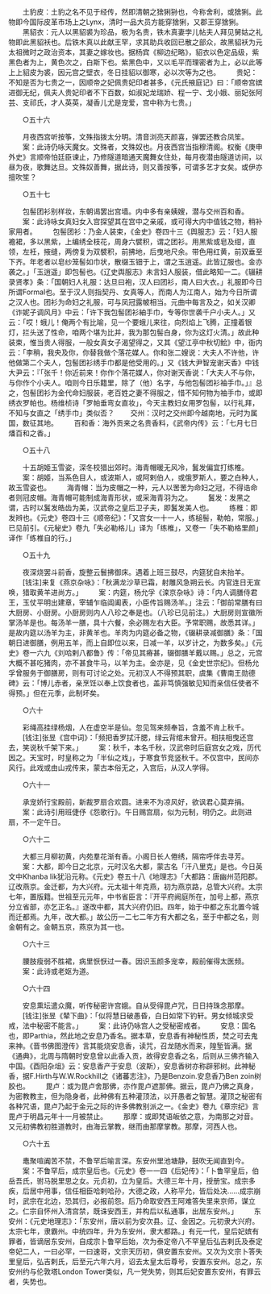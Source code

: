 <!-- { "loadSidebar": true } -->
　　土豹皮：土豹之名不见于经传，然即清朝之猞猁狲也，今称舍利，或猞猁。此物即今国际皮革市场上之Lynx，清时一品大员方能穿猞猁，又郡王穿猞猁。 
　　黑貂衣：元人以黑貂裘为珍品，极为名贵，铁木真妻孛儿帖夫人拜见舅姑之礼物即此黑貂袄也。后铁木真以此献王罕，求其助兵收回已散之部众，故黑貂袄为元太祖微时之政治资本，其妻之嫁妆也。据杨宾《柳边纪略》，貂衣以色定品级，紫黑色者为上，黄色次之，白斯下也。紫黑色中，又以毛平而理密者为上，必以此等上上貂皮为裘，因元宫之壁衣，冬日挂貂以御寒，必以次等为之也。 
　　贵妃：不知是否为七贵之一，因顺帝之妃佩贵妃印者甚多，《元氏掖庭记》曰：「顺帝宫嫔进御无纪，佩夫人贵妃印者不下百数，如淑妃龙瑞娇、程一宁、戈小娥、丽妃张阿芸、支祁氏，才人英英，凝香儿尤是宠爱，宫中称为七贵。」 

　　○五十六 

　　月夜西宫听按筝，文殊指拨太分明。清音浏亮天颜喜，弹罢还教合凤笙。 
　　案：此诗仍咏天魔女。文殊者，文殊奴也。月夜西宫当指穆清阁。权衡《庚申外史》言顺帝怕廷臣谏止，乃修隧道暗通天魔舞女住处，每月夜潜由隧道访间，以昼为夜，歌舞达旦。文殊奴善舞，据此诗，则又善按筝，可谓多艺才女矣。或伊亦擅吹笙？ 

　　○五十七 

　　包髻团衫别样妆，东朝谒罢出宫墙。内中多有亲姨嫂，潜与交州百和香。 
　　案：此诗咏女真妇女入宫探望其在宫中之亲戚，或可得大内中值钱之物，稍补家用者。 
　　包髻团衫：乃金人装束，《金史》卷四十三《舆服志》云：「妇人服襜裙，多以黑紫，上编绣全枝花，周身六襞积，谓之团衫。用黑紫或皂及绀，直领，左衽，掖缝，两傍复为双襞积，前拂地，后曳地尺余。带色用红黄，前双垂至下齐。年老者以皂纱笼髻如巾状，散缀玉钿于上，谓之玉逍遥。此皆辽服也。金亦袭之。」「玉逍遥」即包髻也。《辽史舆服志》未言妇人服装，借此略知一二。《辍耕录贤孝》条：「国朝妇人礼服：达旦曰袍，汉人曰团衫，南人曰大衣。」礼服即今日所谓Formal也。至于汉人则指契丹、女真等人，而南人为江南人，始为今日所谓之汉人也。团衫为命妇之礼服，可与凤冠露帔相当。元曲中每言及之，如关汉卿《诈妮子调风月》中云：「许下我包髻团衫紬手巾，专等你世袭千户小夫人。」又云：「哎！蛾儿！俺两个有比喻，见一个要蛾儿来往，向烈焰上飞腾，正撞着银灯，拦头送了性命，咱两个堪为比并，我为那包髻白身，你为这灯火清。」故此种装束，惟当贵人得服，一般女真女子渴望得之，又其《望江亭中秋切鲙》中，衙内云：「李稍，我央及你，你替我做个落花媒人。你和张二嫂说：大夫人不许他，许他做第二个夫人，包髻团衫绣手巾都是他受用的。」又《钱大尹智宠谢天香》中钱大尹云：『「张千！你近前来！你作个落花媒人，你对谢天香说：「大夫人不与你，与你作个小夫人。咱则今日乐籍里，除了（他）名字，与他包髻团衫袖手巾。」』总之，包髻团衫为金代命妇服装，老百姓之妻不得服之，惜不知何物为袖手巾，或即绣衣罗帕也。杨维桢诗「罗帕垂弯女直妆」，今天主教妇女用罗包髻，以行礼拜，不知与女直之「绣手巾」类似否？ 
　　交州：汉时之交州即今越南地，元时为属国，数征其地。 
　　百和香：海外贡来之名贵香料，《武帝内传》云：「七月七日燔百和之香。」 

　　○五十八 

　　十五胡姬玉雪姿，深冬校猎出郊时。海青帽暖无风冷，鬒发偏宜打练椎。 
　　案：胡姬，当系色目人，或波斯人，或阿剌伯人，或俄罗斯人，要之白种人，故玉雪姿也。 
　　海青帽：当为皮帽之一种，元人以罟罟为命妇之冠，不得诰命者则冠皮帽。海青帽可能制成海青形状，或采海青羽为之。 
　　鬒发：发黑之谓，古时以鬒发皓齿为美，汉武帝之皇后卫子夫，即鬒发美人也。 
　　练椎：即发辫也。《元史》卷四十三《顺帝纪》：「又宫女一十一人，练槌髻，勒帕，常服。」已见前引。《元秘史》卷九「失必勒格儿」译为「练椎」，又卷一「失不勒格里颜」译作「练椎自的行。」 

　　○五十九 

　　夜深烧罢斗前香，旋整云鬟拂御床。遇着上班三鼓尽，内筵犹自未抬羊。 
　　[钱注]来复《燕京杂咏》：「秋满龙沙草已霜，射雕风急朔云长。内官连日无宣唤，猎取黄羊进尚方。」 
　　案：内筵，杨允孚《滦京杂咏》诗：「内人调膳侍君王，玉仗平明出建章，宰辅乍临阊阖表，小臣传旨赐汤羊。」注云：「御前常膳有曰大厨房、小厨房。小厨房则内人八珍之奉是也。（八珍已见前注。）大厨房则宣徽所掌汤羊是也。每汤羊一膳，具十六餐，余必赐左右大臣。予常职赐，故悉其详。」是故内筵以汤羊为主，非黄羊也。羊肉为内筵必备之物，《辍耕录减御膳》条：「国朝日进御膳，例用五羊，而上自即位以来，日减一羊，以岁计之，为数多矣。」《元史》卷一六九《刘哈剌八都鲁》传：「帝见其瘠甚，辍御膳羊戴以赐。」总之，元宫大概不甚吃猪肉，亦不甚食牛马，以羊为主。金亦是，见《金史世宗纪》。但杨允孚曾服务于御膳房，则有可讨论之处。元初汉人不得预其职，虞集《曹南王勋德碑》云：「博儿赤者，亲烹饪以奉上饮食者也，盖非笃慎强敏见知而亲信任使者不得预。」但在元季，此制坏矣。 

　　○六十 

　　彩绳高挂绿杨烟，人在虚空半是仙。忽见驾来频奉旨，含羞不肯上秋千。 
　　[钱注]张昱《宫中词》：「频把香罗拭汗腮，绿云背绾未曾开。相扶相曳还宫去，笑说秋千架下来。」 
　　案：秋千，本名千秋，汉武帝时后庭宫女之戏，历代因之。天宝时，时皇称之为「半仙之戏」，于寒食节竞竖秋千。不仅宫中，民间亦风行。此戏或由山戎传来，蒙古本俗无之，入宫后，从汉人学得。 

　　○六十一 

　　承宠娇行宝殿前，新裁罗扇合欢圆。进来不为凉风好，欲讽君心莫弃捐。 
　　案：此诗引用班倢伃《怨歌行》。午日赐宫扇，似为元制，明仍之。此则进扇，不一定午日。 

　　○六十二 

　　大都三月柳初黄，内苑羣花渐有香。小阁日长人倦绣，隔帘呼伴去寻芳。 
　　案：大都，即今日之北京，元时汉名大都，蒙古名「汗八里克」是也。今日英文中Khanba lik犹沿元称。《元史》卷五十八《地理志》「大都路：唐幽州范阳郡。辽改燕京。金迁都，为大兴府。元太祖十年克燕，初为燕京路，总管大兴府。太宗七年，置版籍。世祖至元元年，中书省臣言：『开平府阙庭所在，加号上都，燕京分立省部，亦乞正名。』遂改中都，其大兴府仍旧。四年，始于中都之东北置今城而迁都焉。九年，改大都。」故公历一二七二年方有大都之名，至于中都之名，则金朝有之。金朝五京，燕京为其一也。 

　　○六十三 

　　腰肢瘦弱不胜裙，病里恹恹过一春。因识玉颜多宠幸，殿前催得太医频。 
　　案：此诗或老妪为道。 

　　○六十四 

　　安息熏坛遣众魔，听传秘密许宫娥。自从受得毘卢咒，日日持珠念那摩。 
　　[钱注]张昱《辇下曲》：「似将慧日破愚昏，白日如常下钓轩。男女倾城求受戒，法中秘密不能言。」 
　　案：此诗仍咏宫人之受秘密戒者。 
　　安息：国名也，即Parthia，然此地之安息乃香名。据本草，安息香有神秘性质，焚之可去鬼来神。《晋书佛图澄传》言其能烧安息香，读咒，召龙随水而来，隍堑皆满。据《通典》，北周与隋朝时安息曾以此香入贡，故得安息香之名，后则从三佛齐输入中国。《酉阳杂俎》云：安息香产于安息（波斯），安息香树亦称辟邪树。此神秘香，据F.Hirth与W.W.Rockhill之《诸蕃志注》，乃是Benzoin.安息香乃Ben zoin树胶也。 
　　毘卢：或为毘卢舍那佛，亦作毘卢遮那佛。据云，毘卢乃佛之真身，为密教教主，但为隐身者，此种佛有五种灌顶法，以开愚者之智慧。灌顶之秘密有各种咒语，毘卢乃起于金元之际的许多佛教别派之一。《金史》卷九《章宗纪》言毘卢于明昌元年十一月被禁止。 
　　那摩：或即梵语皈依之意，为南那之对音。又元初佛教初胜道教时，由海云掌教，继而由那摩掌教。那摩，河西人也。 

　　○六十五 

　　鼃聚喧阗苦不禁，不鲁罕后喻言深。东安州里池塘静，鼓吹无闻直到今。 
　　案：不鲁罕后，成宗皇后也。《元史》卷一一四《后妃传》：「卜鲁罕皇后，伯岳吾氏，驸马脱里思之女。元贞初，立为皇后。大德三年十月，授册宝。成宗多疾，后居中用事，信任相臣哈剌哈孙，大德之政，人称平允，皆后处决……成宗崩时，武宗在北边，恐其归，必报前怨。后乃命取安西王阿难答失里来京师，谋立之。仁宗自怀州入清宫禁，既诛安西王，并构后以私通事，出居东安州。」 
　　东安州：《元史地理志》：「东安州，唐以前为安次县。辽、金因之。元初隶大兴府。太宗七年，隶霸州。中统四年，升为东安州，隶大都路。」有元一代，皇后妃嫔有罪者，皆谪居东安州，自成宗卜鲁罕后始，次为泰定帝八不罕皇后弘吉剌氏及泰定帝妃二人，一曰必罕，一曰速哥，文宗天历初，俱安置东安州。又次为文宗卜答失里皇后，弘吉剌氏，后至元六年六月，诏去太皇太后尊号，安置东安州。总之，东安州约与伦敦塔London Tower类似，凡一党失势，则其后妃安置东安州，有罪云者，失势也。 
